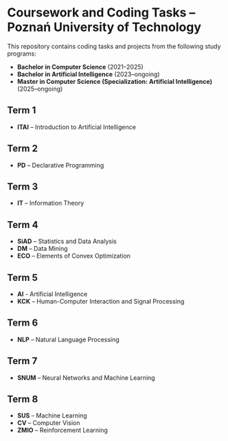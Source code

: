 # Coursework and Coding Tasks – Poznań University of Technology

This repository contains coding tasks and projects from the following study programs:

- **Bachelor in Computer Science** (2021–2025)
- **Bachelor in Artificial Intelligence** (2023–ongoing)
- **Master in Computer Science (Specialization: Artificial Intelligence)** (2025–ongoing)

## Term 1

- **ITAI** – Introduction to Artificial Intelligence

## Term 2

- **PD** – Declarative Programming

## Term 3

- **IT** – Information Theory

## Term 4

- **SiAD** – Statistics and Data Analysis
- **DM** – Data Mining
- **ECO** – Elements of Convex Optimization

## Term 5

- **AI** - Artificial Intelligence
- **KCK** – Human-Computer Interaction and Signal Processing

## Term 6

- **NLP** – Natural Language Processing

## Term 7

- **SNUM** – Neural Networks and Machine Learning

## Term 8

- **SUS** – Machine Learning
- **CV** – Computer Vision
- **ZMIO** – Reinforcement Learning
